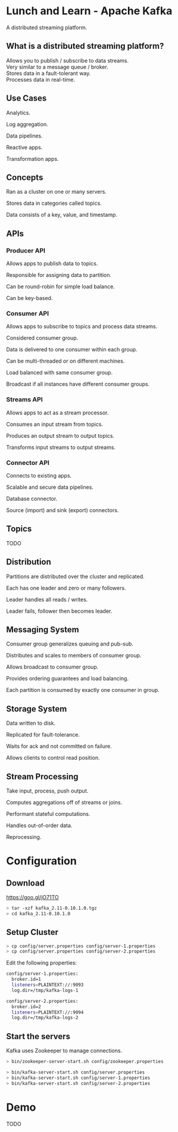 # Lunch and Learn - Apache Kafka
A distributed streaming platform.

## What is a distributed streaming platform?
Allows you to publish / subscribe to data streams.  
Very similar to a message queue / broker.  
Stores data in a fault-tolerant way.  
Processes data in real-time.

## Use Cases
Analytics.

Log aggregation.

Data pipelines.

Reactive apps.

Transformation apps.

## Concepts
Ran as a cluster on one or many servers.

Stores data in categories called topics.

Data consists of a key, value, and timestamp.

## APIs

### Producer API
Allows apps to publish data to topics.

Responsible for assigning data to partition.

Can be round-robin for simple load balance.

Can be key-based.

### Consumer API
Allows apps to subscribe to topics and process data streams.

Considered consumer group.

Data is delivered to one consumer within each group.

Can be multi-threaded or on different machines.

Load balanced with same consumer group.

Broadcast if all instances have different consumer groups.

### Streams API
Allows apps to act as a stream processor.

Consumes an input stream from topics.

Produces an output stream to output topics.

Transforms input streams to output streams.

### Connector API
Connects to existing apps.

Scalable and secure data pipelines.

Database connector.

Source (import) and sink (export) connectors.

## Topics
TODO

## Distribution
Partitions are distributed over the cluster and replicated.

Each has one leader and zero or many followers.

Leader handles all reads / writes.

Leader fails, follower then becomes leader.

## Messaging System
Consumer group generalizes queuing and pub-sub.

Distributes and scales to members of consumer group.

Allows broadcast to consumer group.

Provides ordering guarantees and load balancing.

Each partition is consumed by exactly one consumer in group.

## Storage System
Data written to disk.

Replicated for fault-tolerance.

Waits for ack and not committed on failure.

Allows clients to control read position.

## Stream Processing
Take input, process, push output.

Computes aggregations off of streams or joins.

Performant stateful computations.

Handles out-of-order data.

Reprocessing.

# Configuration

## Download
https://goo.gl/jO71TO

```bash
> tar -xzf kafka_2.11-0.10.1.0.tgz
> cd kafka_2.11-0.10.1.0
```

## Setup Cluster

```bash
> cp config/server.properties config/server-1.properties
> cp config/server.properties config/server-2.properties
```

Edit the following properties:

```bash
config/server-1.properties:
  broker.id=1
  listeners=PLAINTEXT://:9093
  log.dir=/tmp/kafka-logs-1

config/server-2.properties:
  broker.id=2
  listeners=PLAINTEXT://:9094
  log.dir=/tmp/kafka-logs-2
```

## Start the servers
Kafka uses Zookeeper to manage connections.

```bash
> bin/zookeeper-server-start.sh config/zookeeper.properties

> bin/kafka-server-start.sh config/server.properties
> bin/kafka-server-start.sh config/server-1.properties 
> bin/kafka-server-start.sh config/server-2.properties 
```

# Demo
TODO
